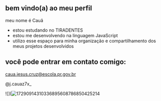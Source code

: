 ## bem vindo(a) ao meu perfil

meu nome é Cauã

- estou estudando no TIRADENTES
- estou me desenvolvendo na linguagem JavaScript
- utilizo esse espaço para minha organização e compartilhamento dos meus projetos desenvolvidos

## você pode entrar em contato comigo:

caua.jesus.cruz@escola.pr.gov.br

@j.cauaz7x_


![](![17290914310336895608786850425214](https://github.com/user-attachments/assets/636e4067-a611-4792-8e11-ce7157f64964)
